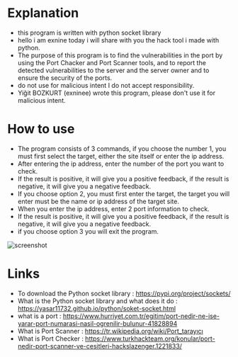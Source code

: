# Explanation
- this program is written with python socket library
- hello i am exnine today i will share with you the hack tool i made with python.
- The purpose of this program is to find the vulnerabilities in the port by using the Port Chacker and Port Scanner tools, and to report the detected vulnerabilities to the server and the server owner and to ensure the security of the ports.
- do not use for malicious intent I do not accept responsibility.
- Yiğit BOZKURT (exninee) wrote this program, please don't use it for malicious intent.

# How to use
- The program consists of 3 commands, if you choose the number 1, you must first select the target, either the site itself or enter the ip address.
- After entering the ip address, enter the number of the port you want to check.
- If the result is positive, it will give you a positive feedback, if the result is negative, it will give you a negative feedback.
- If you choose option 2, you must first enter the target, the target you will enter must be the name or ip address of the target site.
- When you enter the ip address, enter 2 port information to check.
- If the result is positive, it will give you a positive feedback, if the result is negative, it will give you a negative feedback.
- if you choose option 3 you will exit the program. 

![screenshot](https://media.discordapp.net/attachments/834343149773914173/903376565818261584/Ekran_Alnts.PNG?width=899&height=468)

# Links 
- To download the Python socket library : https://pypi.org/project/sockets/
- What is the Python socket library and what does it do : https://yasar11732.github.io/python/soket-socket.html
- what is a port : https://www.hurriyet.com.tr/egitim/port-nedir-ne-ise-yarar-port-numarasi-nasil-ogrenilir-bulunur-41828894
- What is Port Scanner : https://tr.wikipedia.org/wiki/Port_tarayıcı
- What is Port Checker : https://www.turkhackteam.org/konular/port-nedir-port-scanner-ve-cesitleri-hackslazenger.1221833/ 
